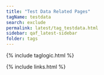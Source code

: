 ```yaml
---
title: "Test Data Related Pages"
tagName: testdata
search: exclude
permalink: latest/tag_testdata.html
sidebar: qaf_latest-sidebar
folder: tags
---
```

{% include taglogic.html %}

{% include links.html %}

